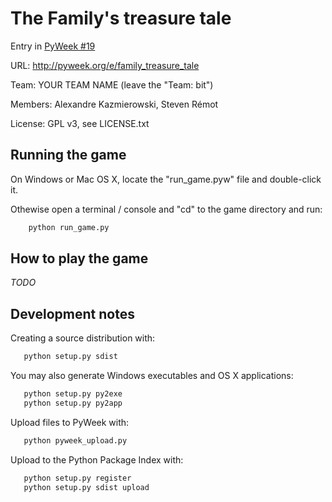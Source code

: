 # The Family's treasure tale

Entry in [PyWeek #19](http://www.pyweek.org/19/)

URL: http://pyweek.org/e/family_treasure_tale

Team: YOUR TEAM NAME (leave the "Team: bit")

Members: Alexandre Kazmierowski, Steven Rémot

License: GPL v3, see LICENSE.txt

## Running the game

On Windows or Mac OS X, locate the "run_game.pyw" file and double-click it.

Othewise open a terminal / console and "cd" to the game directory and run:

```sh
    python run_game.py
```

## How to play the game

_TODO_

## Development notes

Creating a source distribution with:

```sh
   python setup.py sdist
```

You may also generate Windows executables and OS X applications:

```sh
   python setup.py py2exe
   python setup.py py2app
```

Upload files to PyWeek with:

```sh
   python pyweek_upload.py
```

Upload to the Python Package Index with:

```sh
   python setup.py register
   python setup.py sdist upload
```
